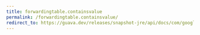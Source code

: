 ```yaml
---
title: forwardingtable.containsvalue
permalink: /forwardingtable.containsvalue/
redirect_to: https://guava.dev/releases/snapshot-jre/api/docs/com/google/common/collect/ForwardingTable.html#containsValue-java.lang.Object-
---
```

